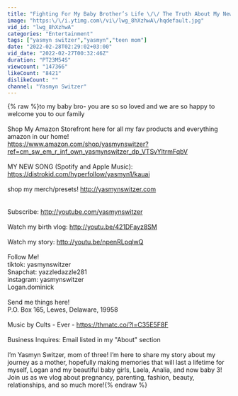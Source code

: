 ```yaml
---
title: "Fighting For My Baby Brother’s Life \/\/ The Truth About My New Sibling"
image: "https:\/\/i.ytimg.com\/vi\/lwg_8hXzhwA\/hqdefault.jpg"
vid_id: "lwg_8hXzhwA"
categories: "Entertainment"
tags: ["yasmyn switzer","yasmyn","teen mom"]
date: "2022-02-28T02:29:02+03:00"
vid_date: "2022-02-27T00:32:46Z"
duration: "PT23M54S"
viewcount: "147366"
likeCount: "8421"
dislikeCount: ""
channel: "Yasmyn Switzer"
---
```

{% raw %}to my baby bro- you are so so loved and we are so happy to welcome you to our family <br /><br />Shop My Amazon Storefront here for all my fav products and everything amazon in our home!<br /><a rel="nofollow" target="blank" href="https://www.amazon.com/shop/yasmynswitzer?ref=cm_sw_em_r_inf_own_yasmynswitzer_dp_VTSvYltrmFqbV">https://www.amazon.com/shop/yasmynswitzer?ref=cm_sw_em_r_inf_own_yasmynswitzer_dp_VTSvYltrmFqbV</a><br /><br />MY NEW SONG (Spotify and Apple Music): <a rel="nofollow" target="blank" href="https://distrokid.com/hyperfollow/yasmyn1/kauai">https://distrokid.com/hyperfollow/yasmyn1/kauai</a><br /><br />shop my merch/presets! <a rel="nofollow" target="blank" href="http://yasmynswitzer.com">http://yasmynswitzer.com</a><br /><br /><br />Subscribe: <a rel="nofollow" target="blank" href="http://youtube.com/yasmynswitzer">http://youtube.com/yasmynswitzer</a><br /><br />Watch my birth vlog: <a rel="nofollow" target="blank" href="http://youtu.be/421DFayz8SM">http://youtu.be/421DFayz8SM</a><br /><br />Watch my story: <a rel="nofollow" target="blank" href="http://youtu.be/npenRLpqlwQ">http://youtu.be/npenRLpqlwQ</a><br /><br />Follow Me!<br />tiktok: yasmynswitzer<br />Snapchat: yazzledazzle281<br />instagram: yasmynswitzer<br />Logan.dominick<br /><br />Send me things here!<br />P.O. Box 165, Lewes, Delaware, 19958<br /><br />Music by Cults - Ever - <a rel="nofollow" target="blank" href="https://thmatc.co/?l=C35E5F8F">https://thmatc.co/?l=C35E5F8F</a> <br /><br />Business Inquires: Email listed in my &quot;About&quot; section<br /><br />I’m Yasmyn Switzer, mom of three! I’m here to share my story about my journey as a mother,  hopefully making memories that will last a lifetime for myself, Logan and my beautiful baby girls, Laela, Analia, and now baby 3! Join us as we vlog about pregnancy, parenting, fashion, beauty, relationships, and so much more!{% endraw %}

